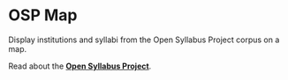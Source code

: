 # OSP Map

Display institutions and syllabi from the Open Syllabus Project corpus on a map.

Read about the **[Open Syllabus Project](http://opensyllabusproject.org)**.
